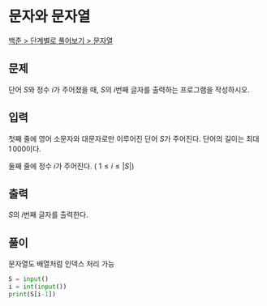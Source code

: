 # 문자와 문자열

[백준 > 단계별로 풀어보기 > 문자열](https://www.acmicpc.net/problem/27866)

## 문제

단어 $S$와 정수 $i$가 주어졌을 때, $S$의 $i$번째 글자를 출력하는 프로그램을 작성하시오.

## 입력

첫째 줄에 영어 소문자와 대문자로만 이루어진 단어
$S$가 주어진다. 단어의 길이는 최대
$1\,000$이다.

둘째 줄에 정수
$i$가 주어진다. (
$1 \le i \le \left|S\right|$)

## 출력

$S$의
$i$번째 글자를 출력한다.

## 풀이

문자열도 배열처럼 인덱스 처리 가능

```python
S = input()
i = int(input())
print(S[i-1])
```
